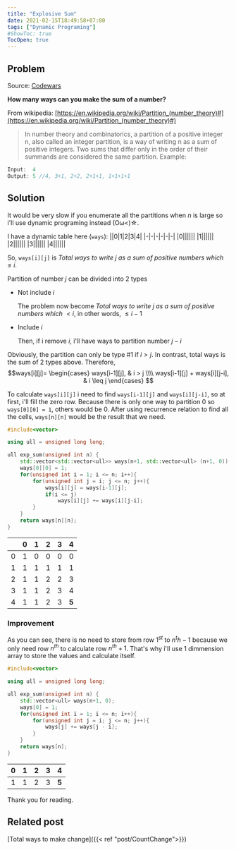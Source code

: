 ```yaml
---
title: "Explosive Sum"
date: 2021-02-15T18:49:58+07:00
tags: ["Dynamic Programing"]
#ShowToc: true
TocOpen: true
---
```

## Problem
Source: [Codewars](https://www.codewars.com/kata/52ec24228a515e620b0005ef)

**How many ways can you make the sum of a number?**

From wikipedia: [https://en.wikipedia.org/wiki/Partition_(number_theory)#](https://en.wikipedia.org/wiki/Partition_(number_theory)#)
>In number theory and combinatorics, a partition of a positive integer n, also called an integer partition, is a way of writing n as a sum of positive integers. Two sums that differ only in the order of their summands are considered the same partition.
Example:
```cpp
Input:  4
Output: 5 //4, 3+1, 2+2, 2+1+1, 1+1+1+1
```
## Solution
It would be very slow if you enumerate all the partitions when $n$ is large so i'll use dynamic programing instead (Oω<)☆.

I have a dynamic table here (`ways`):
||0|1|2|3|4|
|-|-|-|-|-|-|
|0||||||
|1||||||
|2||||||
|3||||||
|4||||||

So, `ways[i][j]` is *Total ways to write j as a sum of positive numbers which $\leq i$*.

Partition of number $j$ can be divided into 2 types
- Not include $i$
 
    The problem now become *Total ways to write j as a sum of positive numbers which $< i$*, in other words, $\leq i - 1$
- Include $i$

    Then, if i remove $i$, i'll have ways to partition number $j - i$

Obviously, the partition can only be type #1 if $i > j$. In contrast, total ways is the sum of 2 types above. Therefore,
$$ways[i][j]=
    \begin{cases} 
        ways[i-1][j],                   & i > j  \\\\
        ways[i-1][j] + ways[i][j-i],    & i \leq j
    \end{cases}
$$

To calculate `ways[i][j]` i need to find  `ways[i-1][j]` and `ways[i][j-i]`, so at first, i'll fill the zero row. Because there is only one way to partition 0 so `ways[0][0] = 1`, others would be 0. After using recurrence relation to find all the cells, `ways[n][n]` would be the result that we need.
```cpp
#include<vector>

using ull = unsigned long long;

ull exp_sum(unsigned int n) {
    std::vector<std::vector<ull>> ways(n+1, std::vector<ull> (n+1, 0));
    ways[0][0] = 1;
    for(unsigned int i = 1; i <= n; i++){
        for(unsigned int j = i; j <= n; j++){
            ways[i][j] = ways[i-1][j];
            if(i <= j)
                ways[i][j] += ways[i][j-i];
        }
    }
    return ways[n][n];
}
```
||0|1|2|3|4|
|-|-|-|-|-|-|
|0|1|0|0|0|0|
|1|1|1|1|1|1|
|2|1|1|2|2|3|
|3|1|1|2|3|4|
|4|1|1|2|3|**5**|
### Improvement
As you can see, there is no need to store from row $1^{st}$ to $n^th-1$ because we only need row $n^{th}$ to calculate row $n^{th}+1$. That's why i'll use 1 dimmension array to store the values and calculate itself.
```cpp
#include<vector>

using ull = unsigned long long;

ull exp_sum(unsigned int n) {
    std::vector<ull> ways(n+1, 0);
    ways[0] = 1;
    for(unsigned int i = 1; i <= n; i++){
        for(unsigned int j = i; j <= n; j++){
            ways[j] += ways[j - i];
        }
    }
    return ways[n];
}
```
|0|1|2|3|4|
|-|-|-|-|-|
|1|1|2|3|**5**|

Thank you for reading.
## Related post
[Total ways to make change]({{< ref "post/CountChange">}})